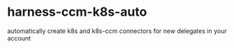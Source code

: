 # harness-ccm-k8s-auto
automatically create k8s and k8s-ccm connectors for new delegates in your account
